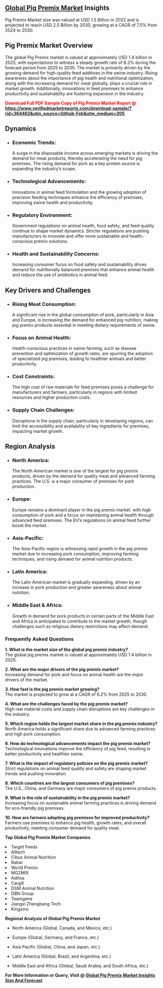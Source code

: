 <h2><a href="https://www.verifiedmarketreports.com/download-sample/?rid=364462&amp;utm_source=Github&amp;utm_medium=205" target="_blank">Global Pig Premix Market</a> Insights</h2><p>Pig Premix Market size was valued at USD 1.5 Billion in 2022 and is projected to reach USD 2.5 Billion by 2030, growing at a CAGR of 7.5% from 2024 to 2030.</p><p> <h2>Pig Premix Market Overview</h2> <p>The global Pig Premix market is valued at approximately USD 1.4 billion in 2025, with expectations to witness a steady growth rate of 6.2% during the forecast period from 2025 to 2030. The market is primarily driven by the growing demand for high-quality feed additives in the swine industry. Rising awareness about the importance of pig health and nutritional optimization, along with the increasing demand for meat globally, plays a crucial role in market growth. Additionally, innovations in feed premixes to enhance productivity and sustainability are fostering expansion in the industry.</p> <p><strong><p><span class=""><span style="color: #ff0000;"><strong>Download Full PDF Sample Copy of Pig Premix Market Report</strong> @ </span><a href="https://www.verifiedmarketreports.com/download-sample/?rid=364462&amp;utm_source=Github-Feb&amp;utm_medium=205" target="_blank">https://www.verifiedmarketreports.com/download-sample/?rid=364462&amp;utm_source=Github-Feb&amp;utm_medium=205</a></span></p></strong></p> <h2>Dynamics</h2> <ul> <li><h3>Economic Trends:</h3> A surge in the disposable income across emerging markets is driving the demand for meat products, thereby accelerating the need for pig premixes. The rising demand for pork as a key protein source is expanding the industry’s scope.</li> <li><h3>Technological Advancements:</h3> Innovations in animal feed formulation and the growing adoption of precision feeding techniques enhance the efficiency of premixes, improving swine health and productivity.</li> <li><h3>Regulatory Environment:</h3> Government regulations on animal health, food safety, and feed quality continue to shape market dynamics. Stricter regulations are pushing manufacturers to innovate and offer more sustainable and health-conscious premix solutions.</li> <li><h3>Health and Sustainability Concerns:</h3> Increasing consumer focus on food safety and sustainability drives demand for nutritionally balanced premixes that enhance animal health and reduce the use of antibiotics in animal feed.</li> </ul> <h2>Key Drivers and Challenges</h2> <ul> <li><h3>Rising Meat Consumption:</h3> A significant rise in the global consumption of pork, particularly in Asia and Europe, is increasing the demand for enhanced pig nutrition, making pig premix products essential in meeting dietary requirements of swine.</li> <li><h3>Focus on Animal Health:</h3> Health-conscious practices in swine farming, such as disease prevention and optimization of growth rates, are spurring the adoption of specialized pig premixes, leading to healthier animals and better productivity.</li> <li><h3>Cost Constraints:</h3> The high cost of raw materials for feed premixes poses a challenge for manufacturers and farmers, particularly in regions with limited resources and higher production costs.</li> <li><h3>Supply Chain Challenges:</h3> Disruptions in the supply chain, particularly in developing regions, can limit the accessibility and availability of key ingredients for premixes, impacting market growth.</li> </ul> <h2>Region Analysis</h2> <ul> <li><h3>North America:</h3> The North American market is one of the largest for pig premix products, driven by the demand for quality meat and advanced farming practices. The U.S. is a major consumer of premixes for pork production.</li> <li><h3>Europe:</h3> Europe remains a dominant player in the pig premix market, with high consumption of pork and a focus on maintaining animal health through advanced feed premixes. The EU’s regulations on animal feed further boost the market.</li> <li><h3>Asia-Pacific:</h3> The Asia-Pacific region is witnessing rapid growth in the pig premix market due to increasing pork consumption, improving farming techniques, and rising demand for animal nutrition products.</li> <li><h3>Latin America:</h3> The Latin American market is gradually expanding, driven by an increase in pork production and greater awareness about animal nutrition.</li> <li><h3>Middle East & Africa:</h3> Growth in demand for pork products in certain parts of the Middle East and Africa is anticipated to contribute to the market growth, though challenges such as religious dietary restrictions may affect demand.</li> </ul> <h3>Frequently Asked Questions</h3> <p><strong>1. What is the market size of the global pig premix industry?</strong><br> The global pig premix market is valued at approximately USD 1.4 billion in 2025.</p> <p><strong>2. What are the major drivers of the pig premix market?</strong><br> Increasing demand for pork and focus on animal health are the major drivers of the market.</p> <p><strong>3. How fast is the pig premix market growing?</strong><br> The market is projected to grow at a CAGR of 6.2% from 2025 to 2030.</p> <p><strong>4. What are the challenges faced by the pig premix market?</strong><br> High raw material costs and supply chain disruptions are key challenges in the industry.</p> <p><strong>5. Which region holds the largest market share in the pig premix industry?</strong><br> North America holds a significant share due to advanced farming practices and high pork consumption.</p> <p><strong>6. How do technological advancements impact the pig premix market?</strong><br> Technological innovations improve the efficiency of pig feed, resulting in better productivity and healthier swine.</p> <p><strong>7. What is the impact of regulatory policies on the pig premix market?</strong><br> Strict regulations on animal feed quality and safety are shaping market trends and pushing innovation.</p> <p><strong>8. Which countries are the largest consumers of pig premixes?</strong><br> The U.S., China, and Germany are major consumers of pig premix products.</p> <p><strong>9. What is the role of sustainability in the pig premix market?</strong><br> Increasing focus on sustainable animal farming practices is driving demand for eco-friendly pig premixes.</p> <p><strong>10. How are farmers adopting pig premixes for improved productivity?</strong><br> Farmers use premixes to enhance pig health, growth rates, and overall productivity, meeting consumer demand for quality meat.</p> </p><p><strong>Top Global Pig Premix Market Companies</strong></p><div data-test-id=""><p><li>Target Feeds</li><li> Alltech</li><li> Cibus Animal Nutrition</li><li> Rabar</li><li> World Premix</li><li> MG2MIX</li><li> Adilisa</li><li> Cargill</li><li> DSM Animal Nutrition</li><li> DBN Group</li><li> Teamgene</li><li> Jiangxi Zhengbang Tech</li><li> Kingsino</li></p><div><strong>Regional Analysis of&nbsp;Global Pig Premix Market</strong></div><ul><li dir="ltr"><p dir="ltr">North America&nbsp;(Global, Canada, and Mexico, etc.)</p></li><li dir="ltr"><p dir="ltr">Europe (Global, Germany, and France, etc.)</p></li><li dir="ltr"><p dir="ltr">Asia Pacific&nbsp;(Global, China, and Japan, etc.)</p></li><li dir="ltr"><p dir="ltr">Latin America&nbsp;(Global, Brazil, and Argentina, etc.)</p></li><li dir="ltr">Middle East and Africa&nbsp;(Global, Saudi Arabia, and South Africa, etc.)</li></ul><p><strong>For More Information or Query, Visit @&nbsp;</strong><strong><a href="https://www.verifiedmarketreports.com/product/pig-premix-market/?utm_source=Github&amp;utm_medium=205" target="_blank">Global Pig Premix Market Insights Size And Forecast</a></strong></p></div>

